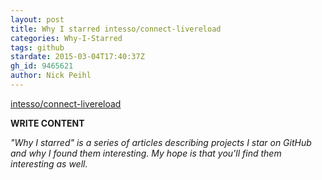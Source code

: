 ```yaml
---
layout: post
title: Why I starred intesso/connect-livereload
categories: Why-I-Starred
tags: github
stardate: 2015-03-04T17:40:37Z
gh_id: 9465621
author: Nick Peihl
---
```


[intesso/connect-livereload](star.repo.html_url)

**WRITE CONTENT**

*"Why I starred" is a series of articles describing projects I star on GitHub and why I found them interesting. My hope is that you'll find them interesting as well.*

